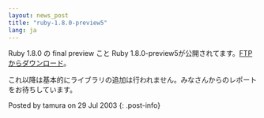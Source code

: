 ```yaml
---
layout: news_post
title: "ruby-1.8.0-preview5"
lang: ja
---
```


Ruby 1.8.0 の final preview こと Ruby
1.8.0-preview5が公開されてます。[FTPからダウンロード][1]。

これ以降は基本的にライブラリの追加は行われません。みなさんからのレポートをお待ちしています。

Posted by tamura on 29 Jul 2003
{: .post-info}



[1]: ftp://ftp.ruby-lang.org/pub/ruby/1.8/ruby-1.8.0-preview5.tar.gz 

